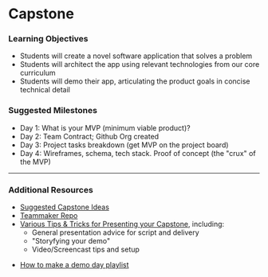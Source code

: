 # Capstone

### Learning Objectives

- Students will create a novel software application that solves a problem
- Students will architect the app using relevant technologies from our core curriculum
- Students will demo their app, articulating the product goals in concise technical detail


### Suggested Milestones 
  * Day 1: What is your MVP (minimum viable product)?
  * Day 2: Team Contract; Github Org created
  * Day 3: Project tasks breakdown (get MVP on the project board)
  * Day 4: Wireframes, schema, tech stack. Proof of concept (the "crux" of the MVP)

<hr />


### Additional Resources


* [Suggested Capstone Ideas](https://github.com/FullstackAcademy/default-capstone-ideas)
* [Teammaker Repo](https://github.com/FullstackAcademy/teammaker)
* [Various Tips & Tricks for Presenting your Capstone](https://gist.github.com/jbracht/34d3e921c6d9eb94086c356a4588a959), including:
  * General presentation advice for script and delivery
  * "Storyfying your demo"
  * Video/Screencast tips and setup
- [How to make a demo day playlist](https://docs.google.com/document/d/10yykKwvMrVMC-wVGh8F9SybBg-19ttTB8M_tZ0E9Dgs/edit)
